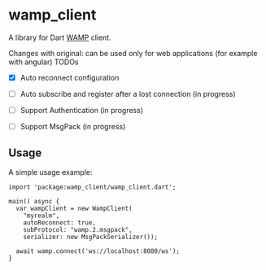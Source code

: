# wamp_client

A library for Dart [WAMP] client.

Changes with original: can be used only for web applications (for example with angular)
TODOs
* [x] Auto reconnect configuration
* [ ] Auto subscribe and register after a lost connection (in progress)
* [ ] Support Authentication (in progress)
* [ ] Support MsgPack (in progress)


## Usage

A simple usage example:

    import 'package:wamp_client/wamp_client.dart';

    main() async {
      var wampClient = new WampClient(
        "myrealm",
        autoReconnect: true,
        subProtocol: "wamp.2.msgpack",
        serializer: new MsgPackSerializer());

      await wamp.connect('ws://localhost:8080/ws');
    }

[WAMP]: http://wamp-proto.org
